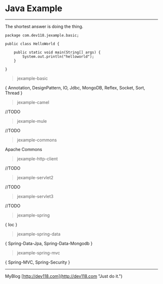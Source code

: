# Java Example #
----------
The shortest answer is doing the thing.

    package com.dev118.jexample.basic;

	public class HelloWorld {

		public static void main(String[] args) {
			System.out.println("helloworld");
		}

	}

> jexample-basic

{ Annotation, DesignPattern, IO, Jdbc, MongoDB, Reflex, Socket, Sort, Thread }

> jexample-camel

//TODO

> jexample-mule

//TODO

> jexample-commons

Apache Commons

> jexample-http-client

//TODO

> jexample-servlet2

//TODO

> jexample-servlet3

//TODO

> jexample-spring

{ Ioc }

> jexample-spring-data

{ Spring-Data-Jpa, Spring-Data-Mongodb }

> jexample-spring-mvc

{ Spring-MVC, Spring-Security }

----------

MyBlog [http://dev118.com](http://dev118.com "Just do it.")
